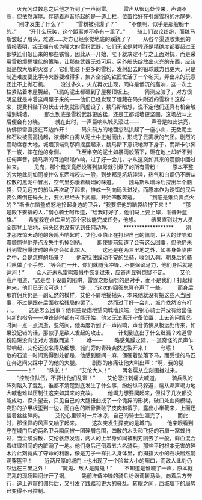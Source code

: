 　　火光闪过数息之后他才听到了一声闷雷。
　　雷声从很远处传来，声调不高，但依然浑厚。伴随着声音扬起的是一道土柱，位置恰好在引爆雪粉的木屋旁。
　　“刚才发生了什么？”
　　“雪粉被引爆了？”
　　“不像啊，似乎是那艘船干的。”
　　“开什么玩笑，这个距离差不多有一里了。”
　　骑士们议论纷纷，而魏马斯皱起了眉头，难道……对方已经察觉地底的蹊跷了？
　　从各个渠道收集到的情报表明，叛王拥有极为强大的雪粉武器，它们无论是射程还是精确度都要超过王都铁匠们敲出来的那些铁管。因此从一开始，陛下就决定不与之正面对抗，而是采用雪粉爆桶埋伏的策略，让那些武器无处可用。另外船头绽放出火光的东西，应该就是放大版的火器了，它们能装下更多的雪粉，发射出去的铅球威力也更大，只是制造难度要比手持火器要难得多，集齐全城的铁匠忙活了一个冬天，弄出来的玩意还比不上抛石机。
　　没过多久，火光再次出现，同样是低沉的轰响，这一次土柱紧贴着木屋腾起，飞溅的泥土都砸到了屋棚顶板上。
　　猜测应验了，对方很明显就是冲着这间屋子来的——他们已经发现了埋藏在码头附近的雪粉！这样一来，提费科陛下的伏击计划就形同虚设了，魏马斯暗想，说不定他们还真有机会触碰到城墙。
　　那么到底是雪粉武器更凶猛，还是王都城墙更坚固，这场战斗之后便会有分晓。
　　就在此时，一声巨响从城头滚过——
　　声音是如此洪亮，仿佛惊雷直接在耳边炸开！
　　码头前方的地面忽然拱起了一座小山，无数泥土和石块被高高抛起，浓烟和白雾从泥土中迸射而出，形成了云雾状的气团。剧烈的震动席卷大地，城墙顶端刹那间摇摆起来，魏马斯下意识地蹲下身子，而斯卡尔脚下一崴，摔在他的身侧。
　　飞至半空的泥土如暴雨般落下，砸在地上却听不到任何声音，魏马斯的耳边嗡嗡作响，过了好一会儿，才从这突如其来的震颤中回过神来。
　　见鬼，那个蠢货竟然没等到旗号就引爆了的所有雪粉！
　　原本平整的大地此刻如同被什么东西啃咬过一般，到处都是坑坑洼洼，热气和白烟仍不断从松散的黑泥中冒出，空气里弥漫着硝烟的味道。
　　魏马斯从墙垛后探出半个脑袋，只见远方的船队再次动了起来，排成一列向码头进发。而原本作为诱饵的民兵要么瘫倒在码头上，要么已经丢下武器，开始四散奔逃。
　　“到底是谁负责点火的？”斯卡尔恼羞成怒地拎起身边的卫兵，“我要把他的脑袋给拧下来！”
　　“那是殿下安排的人，”钢心骑士呵斥道，“给我盯好了，他们马上要上岸，准备升蓝旗。”
　　希望躲在仓库里的那个家伙能完成任务，他想。
　　结果直到对方人员全部登上陆地，码头区也没有见到任何动静。
　　*******************
　　刚才那阵惊天动地的轰鸣声响起时，艾伦.亚伯正在打理自己的佩剑，巨大的炸响和震颤惊得他差点没失手扔掉剑柄。
　　即使提前知道了会有这么回事，但他仍未料到雪粉爆炸时的声势会如此惊人。
　　这还是在两三里地之外，如果身处陷阱之中，会是怎样的场景？
　　他安抚住躁动不安的坐骑，收剑入鞘，朝身后的骑兵队做了个手势，“等会门一开，你们就随我冲锋，不要保留马力，他们身后就是运河！”
　　众人还未从雷鸣震慑中恢复过来，应答声显得惊疑不定。
　　艾伦高声喝道，“这是陛下设置的陷阱，雷霆之怒惩罚的是对手，而不是我们！打起精神来，他们已无论可退！”
　　“是……”这次的回答总算齐声了一些。
　　而身后那群佣兵仍是一副茫然的模样，艾伦不屑地摇摇头，本来他就没有把这些人当回事，不过是跟在后面收拾残局的罢了。
　　然而过了好一会儿，城门依然没有打开。
　　这是怎么回事？他有些疑虑地望向城墙顶端，但钢心骑士并没有给出任何新的指令——冲锋随时都有可能开始，他又无法离开守备位置，上去询问情况。时间一点一点流逝，忽然间，他再度听到了一声闷响，声音仿佛从极远处传来，如果没记错的话，那似乎是敌人发起的攻击。
　　计划到底出了什么纰漏？难道雪粉陷阱没有让对方溃散而逃？
　　咻——
　　略感焦躁之际，一道奇怪的风声乍然响起，艾伦还没来得及细想，城门旁的青砖突然迸裂开来！
　　夸嚓！
　　飞散的石渣一时间溅得到处都是，他感到腰间一麻，僵硬着坠落下马，而受惊的马匹在奔逃间又踩中了的他的大腿。
　　剧烈的疼痛让他大叫出声：“啊，我的腿————！”
　　“队长！”
　　“艾伦大人！”
　　两名扈从立刻围拢过来。
　　“控制住队伍，不要让他们乱窜！”
　　艾伦忍住刺痛大喊道。
　　骑兵队的阵列陷入了混乱，谁都不清楚到底发生了什么事，纷纷纵马躲避，扈从嘶声竭力地大喊也难以压制住这突如其来的变故。
　　他竭力想要爬起来，但试了几次都没能成功，探头望去，只见自己的大腿扭曲成了一个诡异的形状，破口处血肉模糊，变形的护甲板歪到一边，而白色的断骨撕破了皮肉和裤子，露出小半截来，上面还挂着丝丝碎肉。
　　艾伦心里顿时一片冰凉，自己的骑士生涯完了。
　　而此时，那怪异的风声又响了起来。
　　这次突发生异变的是城门。
　　他亲眼看到守在城门后的两名卫兵瞬间被一团碎屑包围，四散的木头和飞扬的石屑一窝蜂扫过，当尘埃消散，艾伦骇然发现，两人的上半身如同被利刃削去了一般，鲜血混合着红绿相间的内脏淌了一地。他们身后还倒着五六名骑兵，那些平时根本无害的碎木片此刻竟成了夺命的利器，像是刀子一样扎入身体里，而拇指大小的石块居然能洞穿盔甲！
　　近两尺厚的城门上也出现了一个脸盆大小的豁口，而敌人此刻仍然远在三里之外！
　　“魔鬼、敌人是魔鬼！”
　　不知道是谁喊了一声，原本就混乱的现场瞬间炸开了锅。
　　先前准备冲锋的骑兵纷纷调转马头，向着后方奔行，追上逃窜的佣兵后，又引发了践踏和更大的骚乱。转眼之间，西城墙下的局势已变得不可控制。